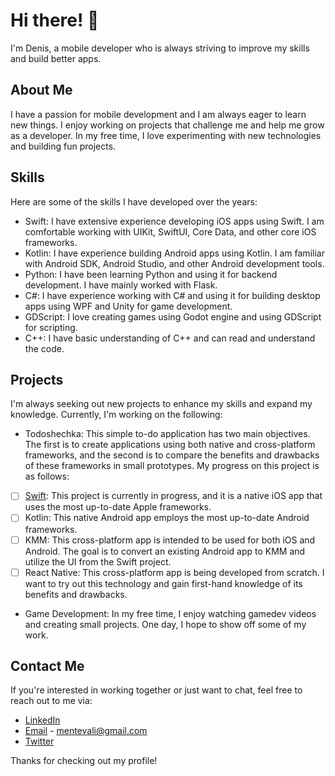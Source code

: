 # Hi there! 👋

I'm Denis, a mobile developer who is always striving to improve my skills and build better apps.

## About Me

I have a passion for mobile development and I am always eager to learn new things. I enjoy working on projects that challenge me and help me grow as a developer. In my free time, I love experimenting with new technologies and building fun projects.

## Skills

Here are some of the skills I have developed over the years:

- Swift: I have extensive experience developing iOS apps using Swift. I am comfortable working with UIKit, SwiftUI, Core Data, and other core iOS frameworks.
- Kotlin: I have experience building Android apps using Kotlin. I am familiar with Android SDK, Android Studio, and other Android development tools.
- Python: I have been learning Python and using it for backend development. I have mainly worked with Flask.
- C#: I have experience working with C# and using it for building desktop apps using WPF and Unity for game development.
- GDScript: I love creating games using Godot engine and using GDScript for scripting.
- C++: I have basic understanding of C++ and can read and understand the code.

## Projects

I'm always seeking out new projects to enhance my skills and expand my knowledge. Currently, I'm working on the following:

- Todoshechka: This simple to-do application has two main objectives. The first is to create applications using both native and cross-platform frameworks, and the second is to compare the benefits and drawbacks of these frameworks in small prototypes. My progress on this project is as follows:
- [ ] [Swift](https://github.com/menteValidus/todoshechka): This project is currently in progress, and it is a native iOS app that uses the most up-to-date Apple frameworks.
- [ ] Kotlin: This native Android app employs the most up-to-date Android frameworks.
- [ ] KMM: This cross-platform app is intended to be used for both iOS and Android. The goal is to convert an existing Android app to KMM and utilize the UI from the Swift project.
- [ ] React Native: This cross-platform app is being developed from scratch. I want to try out this technology and gain first-hand knowledge of its benefits and drawbacks.

- Game Development: In my free time, I enjoy watching gamedev videos and creating small projects. One day, I hope to show off some of my work.

## Contact Me

If you're interested in working together or just want to chat, feel free to reach out to me via:
- [LinkedIn](https://www.linkedin.com/in/denis-cherny-orme/)
- [Email](mailto:mentevali@gmail.com) - mentevali@gmail.com
- [Twitter](https://twitter.com/menteVali)

Thanks for checking out my profile!
